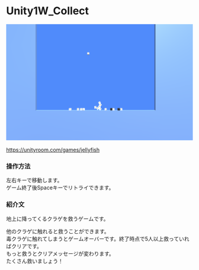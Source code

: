 ﻿# Unity1W_Collect

![](icon.png)

https://unityroom.com/games/jellyfish

### 操作方法

左右キーで移動します。   
ゲーム終了後Spaceキーでリトライできます。  

### 紹介文

地上に降ってくるクラゲを救うゲームです。  

他のクラゲに触れると救うことができます。   
毒クラゲに触れてしまうとゲームオーバーです。終了時点で5人以上救っていればクリアです。   
もっと救うとクリアメッセージが変わります。   
たくさん救いましょう！  
